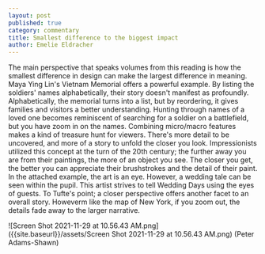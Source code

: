 ```yaml
---
layout: post
published: true
category: commentary
title: Smallest difference to the biggest impact
author: Emelie Eldracher
---
```

The main perspective that speaks volumes from this reading is how the smallest difference in design can make the largest difference in meaning. Maya Ying Lin's Vietnam Memorial offers a powerful example. By listing the soldiers' names alphabetically, their story doesn't manifest as profoundly. Alphabetically, the memorial turns into a list, but by reordering, it gives families and visitors a better understanding. Hunting through names of a loved one becomes reminiscent of searching for a soldier on a battlefield, but you have zoom in on the names. 
Combining micro/macro features makes a kind of treasure hunt for viewers. There's more detail to be uncovered, and more of a story to unfold the closer you look. Impressionists utilized this concept at the turn of the 20th century; the further away you are from their paintings, the more of an object you see. The closer you get, the better you can appreciate their brushstrokes and the detail of their paint. In the attached example, the art is an eye. However, a wedding tale can be seen within the pupil. This artist strives to tell Wedding Days using the eyes of guests. To Tufte's point; a closer perspective offers another facet to an overall story. Howeverm like the map of New York, if you zoom out, the details fade away to the larger narrative.

![Screen Shot 2021-11-29 at 10.56.43 AM.png]({{site.baseurl}}/assets/Screen Shot 2021-11-29 at 10.56.43 AM.png)
(Peter Adams-Shawn)

